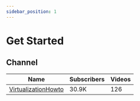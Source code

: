 ```yaml
---
sidebar_position: 1
---
```


# Get Started

## Channel

| Name                                                                | Subscribers | Videos |
|---------------------------------------------------------------------|-------------|--------|
| [VirtualizationHowto](https://www.youtube.com/@VirtualizationHowto) | 30.9K       | 126    |